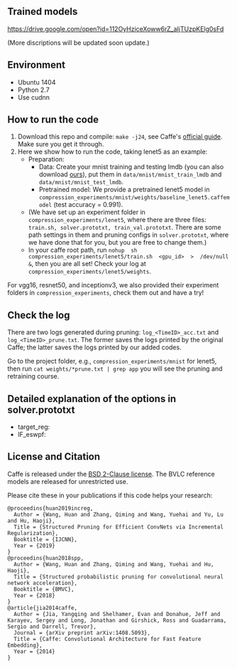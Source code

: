 

## Trained models
https://drive.google.com/open?id=112OyHziceXoww6rZ_aIjTUzpKElg0sFd

(More discriptions will be updated soon update.)

## Environment
- Ubuntu 1404
- Python 2.7
- Use cudnn

## How to run the code
1. Download this repo and compile: `make -j24`, see Caffe's [official guide](http://caffe.berkeleyvision.org/installation.html). Make sure you get it through. 
2. Here we show how to run the code, taking lenet5 as an example:
    - Preparation: 
        - Data: Create your mnist training and testing lmdb (you can also download [ours](xx)), put them in `data/mnist/mnist_train_lmdb` and `data/mnist/mnist_test_lmdb`. 
        - Pretrained model: We provide a pretrained lenet5 model in `compression_experiments/mnist/weights/baseline_lenet5.caffemodel` (test accuracy = 0.991).
    - (We have set up an experiment folder in `compression_experiments/lenet5`, where there are three files: `train.sh, solver.prototxt, train_val.prototxt`. There are some path settings in them and pruning configs in `solver.prototxt`, where we have done that for you, but you are free to change them.)
    - In your caffe root path, run `nohup  sh  compression_experiments/lenet5/train.sh  <gpu_id>  >  /dev/null  &`, then you are all set! Check your log at `compression_experiments/lenet5/weights`.

For vgg16, resnet50, and inceptionv3, we also provided their experiment folders in `compression_experiments`, check them out and have a try!

## Check the log
There are two logs generated during pruning: `log_<TimeID>_acc.txt` and `log_<TimeID>_prune.txt`. The former saves the logs printed by the original Caffe; the latter saves the logs printed by our added codes.

Go to the project folder, e.g., `compression_experiments/mnist` for lenet5, then run `cat weights/*prune.txt | grep app` you will see the pruning and retraining course.

## Detailed explanation of the options in solver.prototxt
- target_reg:
- IF_eswpf:

## License and Citation

Caffe is released under the [BSD 2-Clause license](https://github.com/BVLC/caffe/blob/master/LICENSE).
The BVLC reference models are released for unrestricted use.

Please cite these in your publications if this code helps your research:

    @proceedins{huan2019increg,
      Author = {Wang, Huan and Zhang, Qiming and Wang, Yuehai and Yu, Lu and Hu, Haoji},
      Title = {Structured Pruning for Efficient ConvNets via Incremental Regularization},
      Booktitle = {IJCNN},
      Year = {2019}
    }
    @proceedins{huan2018spp,
      Author = {Wang, Huan and Zhang, Qiming and Wang, Yuehai and Hu, Haoji},
      Title = {Structured probabilistic pruning for convolutional neural network acceleration},
      Booktitle = {BMVC},
      Year = {2018}
    }
    @article{jia2014caffe,
      Author = {Jia, Yangqing and Shelhamer, Evan and Donahue, Jeff and Karayev, Sergey and Long, Jonathan and Girshick, Ross and Guadarrama, Sergio and Darrell, Trevor},
      Journal = {arXiv preprint arXiv:1408.5093},
      Title = {Caffe: Convolutional Architecture for Fast Feature Embedding},
      Year = {2014}
    }
